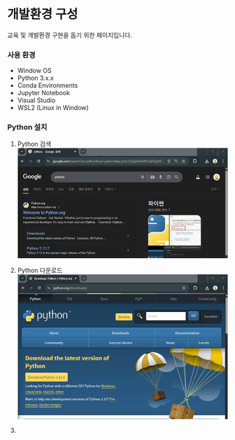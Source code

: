 # 개발환경 구성

교육 및 개발환경 구현을 돕기 위한 페이지입니다.

### 사용 환경
- Window OS
- Python 3.x.x
- Conda Environments
- Jupyter Notebook
- Visual Studio
- WSL2 (Linux in Window)

### Python 설치

1. Python 검색
![jpg](../img/python_install_1.png)

2. Python 다운로드
![jpg](../img/python_install_2.png)

3. 